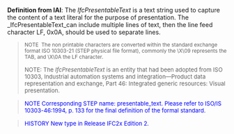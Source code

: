 ﻿**Definition
from IAI**: The _IfcPresentableText_ is a text string used to capture the content of a text literal for the purpose of presentation. The _IfcPresentableText_can include multiple lines of text, then the line feed character LF, 0x0A, should be used to separate lines.&nbsp;

> <small>NOTE
&nbsp;The non printable characters are converted within the
standard exchange format ISO 10303-21 (STEP physical file format),
commonly
the
\X\09 represents the TAB, and \X\0A the LF character.</small>
> 
> <font size="-1">NOTE: The
  <i>IfcPresentableText</i>
is an entity that had been adopted from ISO 10303, Industrial
automation systems and integration&mdash;Product data
representation and exchange, Part 46: Integrated generic resources:
Visual presentation.</font>
> 


> <font color="#0000ff" size="-1"> NOTE Corresponding
STEP name: presentable_text. Please refer to ISO/IS 10303-46:1994, p.
133 for the final definition of the formal standard. </font>

> <font color="#0000ff" size="-1">HISTORY New type in
Release IFC2x Edition 2.</font>
